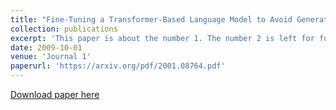 ```yaml
---
title: "Fine-Tuning a Transformer-Based Language Model to Avoid Generating Non-Normative Text"
collection: publications
excerpt: 'This paper is about the number 1. The number 2 is left for future work.'
date: 2009-10-01
venue: 'Journal 1'
paperurl: 'https://arxiv.org/pdf/2001.08764.pdf'
---
```


[Download paper here](https://arxiv.org/pdf/2001.08764.pdf)
